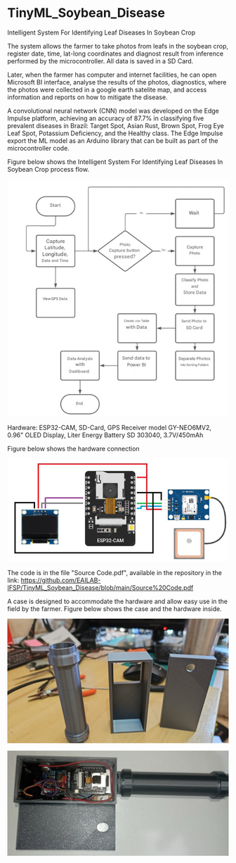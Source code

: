 # TinyML_Soybean_Disease

Intelligent System For Identifying Leaf Diseases In Soybean Crop


The system allows the farmer to take photos from leafs in the soybean crop, register date, time, lat-long coordinates and diagnost result from inference performed by the microcontroller. All data is saved in a SD Card.

Later, when the farmer has computer and internet facilities, he can open Microsoft BI interface, analyse the results of the photos, diagnostics, where the photos were collected in a google earth satelite map, and access information and reports on how to mitigate the disease.

A convolutional neural network (CNN) model was developed on the Edge Impulse platform, achieving an accuracy of 87.7% in classifying five prevalent diseases in Brazil: Target Spot, Asian Rust, Brown Spot, Frog Eye Leaf Spot, Potassium Deficiency, and the Healthy class. The Edge Impulse export the ML model as an Arduino library that can be built as part of the microcontroller code.

Figure below shows the Intelligent System For Identifying Leaf Diseases In Soybean Crop process flow.

![image](https://github.com/EAILAB-IFSP/TinyML_Soybean_Disease/blob/main/Flowchart%20of%20Process.png)

Hardware: ESP32-CAM, SD-Card, GPS Receiver model GY-NEO6MV2, 0.96" OLED Display, Liter Energy Battery SD 303040, 3.7V/450mAh

Figure below shows the hardware connection

![image](https://github.com/EAILAB-IFSP/TinyML_Soybean_Disease/blob/main/Circuit_of_Hardware.png)

The code is in the file "Source Code.pdf", available in the repository in the link: https://github.com/EAILAB-IFSP/TinyML_Soybean_Disease/blob/main/Source%20Code.pdf

A case is designed to accommodate the hardware and allow easy use in the field by the farmer. Figure below shows the case and the hardware inside.

![image](https://github.com/EAILAB-IFSP/TinyML_Soybean_Disease/blob/main/Prototype%20Case%20in%203D%20Printer.jpg)

![image](https://github.com/EAILAB-IFSP/TinyML_Soybean_Disease/blob/main/Prototype_Assembled.png)
